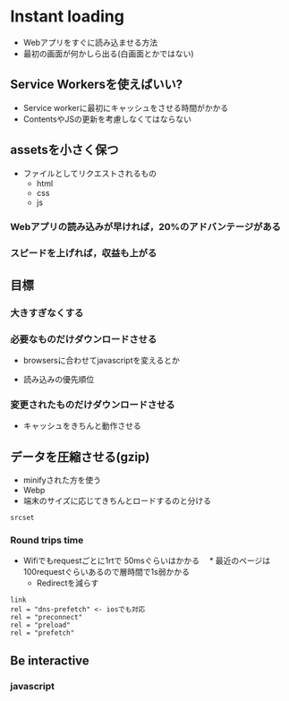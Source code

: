 # Instant loading

* Webアプリをすぐに読み込ませる方法
* 最初の画面が何かしら出る(白画面とかではない)

## Service Workersを使えばいい?

* Service workerに最初にキャッシュをさせる時間がかかる
* ContentsやJSの更新を考慮しなくてはならない

## assetsを小さく保つ

* ファイルとしてリクエストされるもの
  * html
  * css
  * js

### Webアプリの読み込みが早ければ，20%のアドバンテージがある

### スピードを上げれば，収益も上がる

## 目標

### 大きすぎなくする
### 必要なものだけダウンロードさせる

+ browsersに合わせてjavascriptを変えるとか
* 読み込みの優先順位

### 変更されたものだけダウンロードさせる

* キャッシュをきちんと動作させる

## データを圧縮させる(gzip)

* minifyされた方を使う
* Webp
* 端末のサイズに応じてきちんとロードするのと分ける

```
srcset
```

### Round trips time

* Wifiでもrequestごとに1rtで 50msぐらいはかかる
　* 最近のページは100requestぐらいあるので層時間で1s弱かかる
  * Redirectを減らす

```
link
rel = "dns-prefetch" <- iosでも対応
rel = "preconnect"
rel = "preload"
rel = "prefetch"
```
## Be interactive

### javascript

<script defer>とか<script async> を使う

### css

非同期に読み込ませる方法もあるが，ダメなwebポクなってしまう

#### Regioning/Critical

Critical: 必須なものだけ読み込ませる
Regioning : 段階的に表示させる(枠組みだけ表示)

## うまくキャッシュを使う

* ファイルにキャッシュ名をつけてあげれば，名前が変わるので変わったかどうかわかりやすい

## CDNs

* 一番近いところからデータを取ってくれる
* http2をサポートしているとなお良い

## http2で不要になるもの

* concatetnation
* sharding
* cookies
